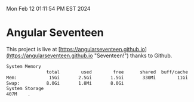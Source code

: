 Mon Feb 12 01:11:54 PM EST 2024

# Angular Seventeen


This project is live at [https://angularseventeen.github.io](https://angularseventeen.github.io "Seventeen!") thanks to Github.

```bash
System Memory
               total        used        free      shared  buff/cache   available
Mem:            15Gi       2.5Gi       1.5Gi       330Mi        11Gi        12Gi
Swap:          8.0Gi       1.8Mi       8.0Gi
System Storage
407M	.
